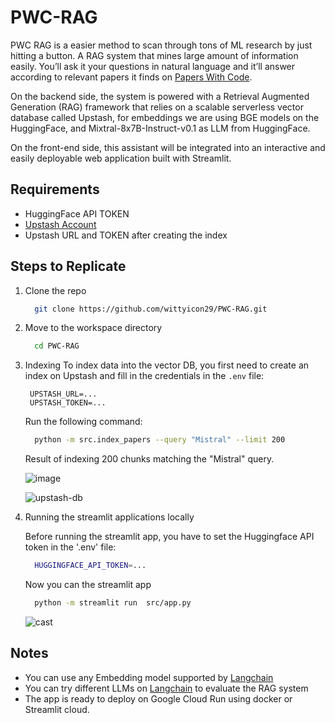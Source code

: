 # PWC-RAG
PWC RAG is a easier method to scan through tons of ML research by just hitting a button. A RAG system that mines large amount of information easily. You’ll ask it your questions in natural language and it’ll answer according to relevant papers it finds on [Papers With Code](https://paperswithcode.com/).

On the backend side, the system is powered with a Retrieval Augmented Generation (RAG) framework that relies on a scalable serverless vector database called Upstash, for embeddings we are using BGE models on the HuggingFace, and Mixtral-8x7B-Instruct-v0.1 as LLM from HuggingFace.

On the front-end side, this assistant will be integrated into an interactive and easily deployable web application built with Streamlit.

## Requirements
- HuggingFace API TOKEN
- [Upstash Account](https://upstash.com/docs/common/account/createaccount)
- Upstash URL and TOKEN after creating the index

## Steps to Replicate

1. Clone the repo
    ```bash
      git clone https://github.com/wittyicon29/PWC-RAG.git
    ```
2. Move to the workspace directory
   ```bash
     cd PWC-RAG
   ```
3. Indexing
   To index data into the vector DB, you first need to create an index on Upstash and fill in the credentials in the `.env` file:
   ```
    UPSTASH_URL=...
    UPSTASH_TOKEN=...
   ```
   Run the following command:
   ```bash
     python -m src.index_papers --query "Mistral" --limit 200
   ```
   Result of indexing 200 chunks matching the "Mistral" query.

   ![image](https://github.com/wittyicon29/PWC-RAG/assets/99320225/7d0d3cf6-2ec0-495b-a408-10842852d44c)

   ![upstash-db](https://github.com/wittyicon29/PWC-RAG/assets/99320225/02eadacc-08d1-46ea-8675-bb07b909e7c4)

4. Running the streamlit applications locally

   Before running the streamlit app, you have to set the Huggingface API token in the '.env' file:
   ```bash
     HUGGINGFACE_API_TOKEN=...
   ```
   Now you can the streamlit app
   ```bash
     python -m streamlit run  src/app.py
   ```
   
   ![cast](https://github.com/wittyicon29/PWC-RAG/assets/99320225/879b8db8-8e21-49be-aa1f-4708d928a366)

## Notes 
 - You can use any Embedding model supported by [Langchain](https://python.langchain.com/docs/integrations/text_embedding)
 - You can try different LLMs on [Langchain](https://python.langchain.com/docs/integrations/llms/) to evaluate the RAG system
 - The app is ready to deploy on Google Cloud Run using docker or Streamlit cloud.
